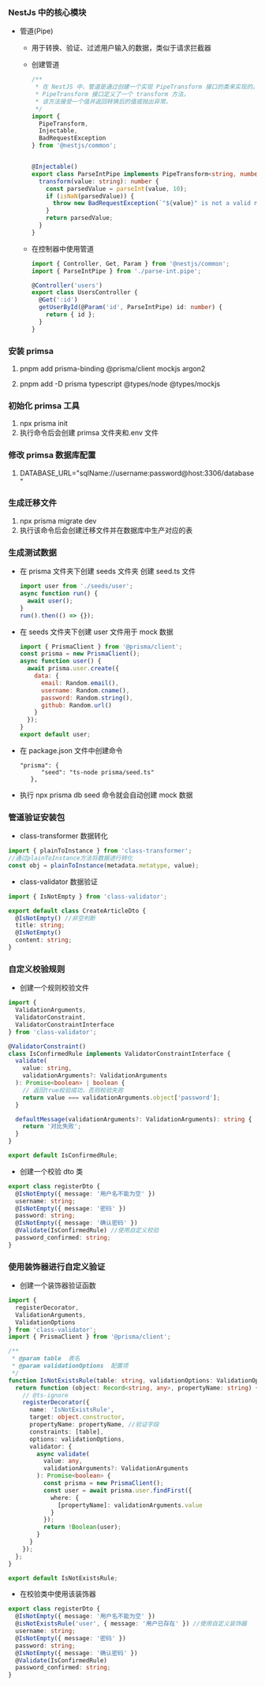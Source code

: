 ### NestJs 中的核心模块

- 管道(Pipe)

  - 用于转换、验证、过滤用户输入的数据，类似于请求拦截器
  - 创建管道

    ```ts
    /**
     * 在 NestJS 中，管道是通过创建一个实现 PipeTransform 接口的类来实现的。
     * PipeTransform 接口定义了一个 transform 方法，
     * 该方法接受一个值并返回转换后的值或抛出异常。
     */
    import {
      PipeTransform,
      Injectable,
      BadRequestException
    } from '@nestjs/common';


    @Injectable()
    export class ParseIntPipe implements PipeTransform<string, number> {
      transform(value: string): number {
        const parsedValue = parseInt(value, 10);
        if (isNaN(parsedValue)) {
          throw new BadRequestException(`"${value}" is not a valid number`);
        }
        return parsedValue;
      }
    }
    ```

  - 在控制器中使用管道

    ```ts
    import { Controller, Get, Param } from '@nestjs/common';
    import { ParseIntPipe } from './parse-int.pipe';

    @Controller('users')
    export class UsersController {
      @Get(':id')
      getUserById(@Param('id', ParseIntPipe) id: number) {
        return { id };
      }
    }
    ```

### 安装 primsa

1. pnpm add prisma-binding @prisma/client mockjs argon2

2. pnpm add -D prisma typescript @types/node @types/mockjs

### 初始化 primsa 工具

1. npx prisma init
2. 执行命令后会创建 primsa 文件夹和.env 文件

### 修改 primsa 数据库配置

1. DATABASE_URL="sqlName://username:password@host:3306/database"

### 生成迁移文件

1. npx prisma migrate dev
2. 执行该命令后会创建迁移文件并在数据库中生产对应的表

### 生成测试数据

- 在 prisma 文件夹下创建 seeds 文件夹 创建 seed.ts 文件
  ```javascript
  import user from './seeds/user';
  async function run() {
    await user();
  }
  run().then(() => {});
  ```
- 在 seeds 文件夹下创建 user 文件用于 mock 数据

  ```javascript
  import { PrismaClient } from '@prisma/client';
  const prisma = new PrismaClient();
  async function user() {
    await prisma.user.create({
      data: {
        email: Random.email(),
        username: Random.cname(),
        password: Random.string(),
        github: Random.url()
      }
    });
  }
  export default user;
  ```

- 在 package.json 文件中创建命令
  ```
  "prisma": {
        "seed": "ts-node prisma/seed.ts"
     },
  ```
- 执行 npx prisma db seed 命令就会自动创建 mock 数据

### 管道验证安装包

- class-transformer 数据转化

```ts
import { plainToInstance } from 'class-transformer';
//通过plainToInstance方法将数据进行转化
const obj = plainToInstance(metadata.metatype, value);
```

- class-validator 数据验证

```ts
import { IsNotEmpty } from 'class-validator';

export default class CreateArticleDto {
  @IsNotEmpty() //非空判断
  title: string;
  @IsNotEmpty()
  content: string;
}
```

### 自定义校验规则

- 创建一个规则校验文件

```ts
import {
  ValidationArguments,
  ValidatorConstraint,
  ValidatorConstraintInterface
} from 'class-validator';

@ValidatorConstraint()
class IsConfirmedRule implements ValidatorConstraintInterface {
  validate(
    value: string,
    validationArguments?: ValidationArguments
  ): Promise<boolean> | boolean {
    // 返回true校验成功，否则校验失败
    return value === validationArguments.object['password'];
  }

  defaultMessage(validationArguments?: ValidationArguments): string {
    return '对比失败';
  }
}

export default IsConfirmedRule;
```

- 创建一个校验 dto 类

```ts
export class registerDto {
  @IsNotEmpty({ message: '用户名不能为空' })
  username: string;
  @IsNotEmpty({ message: '密码' })
  password: string;
  @IsNotEmpty({ message: '确认密码' })
  @Validate(IsConfirmedRule) //使用自定义校验
  password_confirmed: string;
}
```

### 使用装饰器进行自定义验证

- 创建一个装饰器验证函数

```ts
import {
  registerDecorator,
  ValidationArguments,
  ValidationOptions
} from 'class-validator';
import { PrismaClient } from '@prisma/client';

/**
 * @param table  表名
 * @param validationOptions  配置项
 */
function IsNotExistsRule(table: string, validationOptions: ValidationOptions) {
  return function (object: Record<string, any>, propertyName: string) {
    // @ts-ignore
    registerDecorator({
      name: 'IsNotExistsRule',
      target: object.constructor,
      propertyName: propertyName, //验证字段
      constraints: [table],
      options: validationOptions,
      validator: {
        async validate(
          value: any,
          validationArguments?: ValidationArguments
        ): Promise<boolean> {
          const prisma = new PrismaClient();
          const user = await prisma.user.findFirst({
            where: {
              [propertyName]: validationArguments.value
            }
          });
          return !Boolean(user);
        }
      }
    });
  };
}

export default IsNotExistsRule;
```

- 在校验类中使用该装饰器

```ts
export class registerDto {
  @IsNotEmpty({ message: '用户名不能为空' })
  @isNotExistsRule('user', { message: '用户已存在' }) //使用自定义装饰器
  username: string;
  @IsNotEmpty({ message: '密码' })
  password: string;
  @IsNotEmpty({ message: '确认密码' })
  @Validate(IsConfirmedRule)
  password_confirmed: string;
}
```

